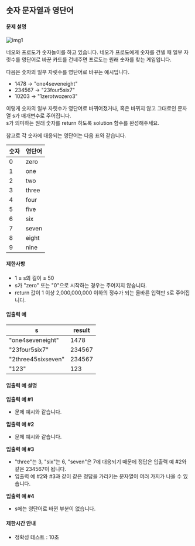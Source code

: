 ## 숫자 문자열과 영단어

#### 문제 설명
![img1](https://user-images.githubusercontent.com/88199458/132725474-1bc66e9d-899c-4920-a11e-d9df495603cd.png)

네오와 프로도가 숫자놀이를 하고 있습니다. 네오가 프로도에게 숫자를 건넬 때 일부 자릿수를 영단어로 바꾼 카드를 건네주면 프로도는 원래 숫자를 찾는 게임입니다.

다음은 숫자의 일부 자릿수를 영단어로 바꾸는 예시입니다.
- 1478 → "one4seveneight"
- 234567 → "23four5six7"
- 10203 → "1zerotwozero3"

이렇게 숫자의 일부 자릿수가 영단어로 바뀌어졌거나, 혹은 바뀌지 않고 그대로인 문자열 s가 매개변수로 주어집니다.  
s가 의미하는 원래 숫자를 return 하도록 solution 함수를 완성해주세요.

참고로 각 숫자에 대응되는 영단어는 다음 표와 같습니다.

숫자 | 영단어
--- | ---
0 |	zero
1	| one
2 |	two
3	| three
4	| four
5	| five
6	| six
7	| seven
8	| eight
9	| nine


#### 제한사항
- 1 ≤ s의 길이 ≤ 50
- s가 "zero" 또는 "0"으로 시작하는 경우는 주어지지 않습니다.
- return 값이 1 이상 2,000,000,000 이하의 정수가 되는 올바른 입력만 s로 주어집니다.


#### 입출력 예
s	| result
--- | ---
"one4seveneight" | 1478
"23four5six7" |	234567
"2three45sixseven" | 234567
"123"	| 123

#### 입출력 예 설명
**입출력 예 #1**
- 문제 예시와 같습니다.

**입출력 예 #2**
- 문제 예시와 같습니다.

**입출력 예 #3**
- "three"는 3, "six"는 6, "seven"은 7에 대응되기 때문에 정답은 입출력 예 #2와 같은 234567이 됩니다.  
- 입출력 예 #2와 #3과 같이 같은 정답을 가리키는 문자열이 여러 가지가 나올 수 있습니다.  

**입출력 예 #4**
- s에는 영단어로 바뀐 부분이 없습니다.


####  제한시간 안내
- 정확성 테스트 : 10초
